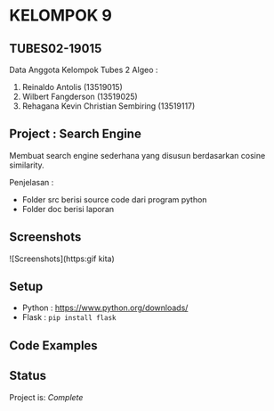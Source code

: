 # KELOMPOK 9

## TUBES02-19015
Data Anggota Kelompok Tubes 2 Algeo :
1. Reinaldo Antolis                   (13519015)
2. Wilbert Fangderson                 (13519025)
3. Rehagana Kevin Christian Sembiring (13519117)

## Project : Search Engine
Membuat search engine sederhana yang disusun berdasarkan cosine similarity.

Penjelasan :
* Folder src berisi source code dari program python
* Folder doc berisi laporan

## Screenshots

![Screenshots](https:gif kita)

## Setup
* Python : https://www.python.org/downloads/
* Flask : `pip install flask`

## Code Examples


## Status
Project is: _Complete_
